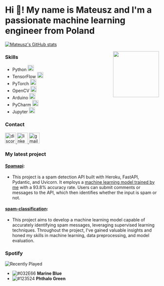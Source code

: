 # Hi 👋! My name is Mateusz and I'm a passionate machine learning engineer from Poland

[![Mateusz's GitHub stats](https://github-readme-stats.vercel.app/api?username=Mateusz-Szewczyk)](https://github.com/Mateusz-Szewczyk/github-readme-stats)



<img align="right" height="150" src="https://tenor.com/pl/view/elsword-gif-27268482.gif" />

### Skills
- Python <img src="https://cdn.jsdelivr.net/gh/devicons/devicon/icons/python/python-original.svg" height="20" alt="python logo" />
- TensorFlow <img src="https://cdn.jsdelivr.net/gh/devicons/devicon/icons/tensorflow/tensorflow-original.svg" height="20" alt="tensorflow logo" />
- PyTorch <img src="https://cdn.jsdelivr.net/gh/devicons/devicon/icons/pytorch/pytorch-original.svg" height="20" alt="pytorch logo" />
- OpenCV <img src="https://cdn.jsdelivr.net/gh/devicons/devicon/icons/opencv/opencv-original.svg" height="20" alt="opencv logo" />
- Arduino <img src="https://cdn.jsdelivr.net/gh/devicons/devicon/icons/arduino/arduino-original.svg" height="20" alt="arduino logo" />
- PyCharm <img src="https://cdn.jsdelivr.net/gh/devicons/devicon/icons/pycharm/pycharm-original.svg" height="20" alt="pycharm logo" />
- Jupyter <img src="https://cdn.jsdelivr.net/gh/devicons/devicon/icons/jupyter/jupyter-original.svg" height="20" alt="jupyter logo" />

### Contact
<div align="left">
  <a href="discord.com/users/133147908869586944" target="_blank">
    <img src="https://img.shields.io/static/v1?message=Discord&logo=discord&label=&color=7289DA&logoColor=white&labelColor=&style=for-the-badge" height="35" alt="discord logo"  />
  </a>
  <a href="https://www.linkedin.com/in/mateusz-szewczyk-09073220b/" target="_blank">
    <img src="https://img.shields.io/static/v1?message=LinkedIn&logo=linkedin&label=&color=0077B5&logoColor=white&labelColor=&style=for-the-badge" height="35" alt="linkedin logo"  />
  </a>
  <a href="mailto:mateusz.szewczyk000@gmail.colm" target="_blank">
    <img src="https://img.shields.io/static/v1?message=Gmail&logo=gmail&label=&color=D14836&logoColor=white&labelColor=&style=for-the-badge" height="35" alt="gmail logo"  />
  </a>
</div>

### My latest project
#### [Spamapi](https://github.com/Mateusz-Szewczyk/spamapi):
- This project is a spam detection API built with Heroku, FastAPI, Pydantic, and Uvicorn. It employs a [machine learning model trained by me](https://github.com/Mateusz-Szewczyk/spam-classification) with a 93.8% accuracy rate. Users can submit comments or messages to the API, which then identifies whether the input is spam or not.

#### [spam-classification](https://github.com/Mateusz-Szewczyk/spam-classification):
- This project aims to develop a machine learning model capable of accurately identifying spam messages, leveraging supervised learning techniques. Throughout the project, I've gained valuable insights and honed my skills in machine learning, data preprocessing, and model evaluation.

### Spotify
![Recently Played](https://spotify-recently-played-readme.vercel.app/api?user=31o3tpe4td5w6qw6b753waie5upe&count=1)

- ![#032E66](https://placehold.co/100x100/032e66/032e66.png) **Marine Blue**
- ![#123524](https://placehold.co/100x100/123524/123524.png) **Phthalo Green**
